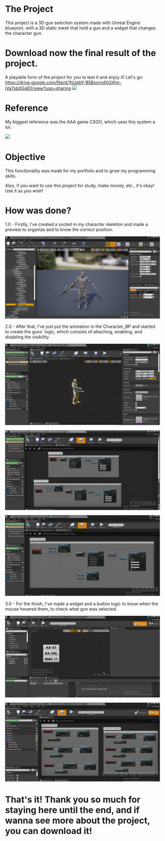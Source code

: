 # The Project

This project is a 3D gun selection system made with Unreal Engine blueprint, with a 3D static mesh that hold a gun and a widget that changes the character gun.
# Download now the final result of the project.
A playable form of the project for you to test it and enjoy it!
Let's go: https://drive.google.com/file/d/1hUqbY-B5BssrndXj2jKm-jVa7sb0GqE0/view?usp=sharing
![](https://github.com/KaykyDeSouzaDias/3D-Gun-Selection-System-Unreal-Blueprint/blob/main/Imgs%26GIFs/GameplayGIF.gif)

# Reference

My biggest reference was the AAA game CSGO, which uses this system a lot.

![](https://github.com/KaykyDeSouzaDias/3D-Gun-Selection-System-Unreal-Blueprint/blob/main/Imgs%26GIFs/ExampleGameplayGIF.gif)

# Objective
This functionality was made for my portfolio and to grow my programming skills.

Also, if you want to use this project for study, make money, etc., it's okay! Use it as you wish!

# How was done?

1.0 - Firstly, I've created a socket in my character skeleton and made a preview to organize and to know the correct position.

![](https://github.com/KaykyDeSouzaDias/3D-Gun-Selection-System-Unreal-Blueprint/blob/main/Imgs%26GIFs/Img01.JPG)

2.0 - After that, I've just put the animation in the Character_BP and started to create the guns' logic, which consists of attaching, enabling, and disabling the visibility.

![](https://github.com/KaykyDeSouzaDias/3D-Gun-Selection-System-Unreal-Blueprint/blob/main/Imgs%26GIFs/Img02.JPG)

![](https://github.com/KaykyDeSouzaDias/3D-Gun-Selection-System-Unreal-Blueprint/blob/main/Imgs%26GIFs/Img03.JPG)

![](https://github.com/KaykyDeSouzaDias/3D-Gun-Selection-System-Unreal-Blueprint/blob/main/Imgs%26GIFs/Img04.JPG)

3.0 - For the finish, I've made a widget and a button logic to know when the mouse hovered them, to check what gun was selected.

![](https://github.com/KaykyDeSouzaDias/3D-Gun-Selection-System-Unreal-Blueprint/blob/main/Imgs%26GIFs/Img05.JPG)

![](https://github.com/KaykyDeSouzaDias/3D-Gun-Selection-System-Unreal-Blueprint/blob/main/Imgs%26GIFs/Img06.JPG)

# That's it! Thank you so much for staying here until the end, and if wanna see more about the project, you can download it!
